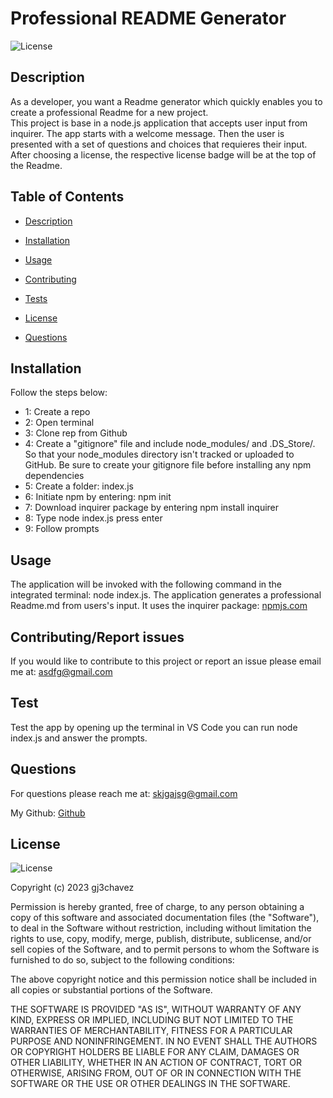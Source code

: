# Professional README Generator
![License](https://img.shields.io/badge/License%20-MIT-orange)


## Description
   As a developer, you want a Readme generator which quickly enables you to create a professional Readme for a new project.  
   This project is base in a node.js application that accepts user input from inquirer. 
   The app starts with a welcome message. Then the user is presented with a set of questions and choices that requieres their input. 
   After choosing a license, the respective license badge will be at the top of the Readme. 


## Table of Contents
  - [Description](#Description)
  - [Installation](#Installation)
  - [Usage](#Usage)
  - [Contributing](#Contributing)
  
  - [Tests](#Tests)
  - [License](#License)
  - [Questions](#Questions)

  
## Installation 
   Follow the steps below:
- 1: Create a repo
- 2: Open terminal
- 3: Clone rep from Github
- 4: Create a "gitignore" file and include node_modules/ and .DS_Store/. 
     So that your node_modules directory isn't tracked or uploaded to GitHub. 
     Be sure to create your gitignore file before installing any npm dependencies
- 5: Create a folder: index.js
- 6: Initiate npm by entering: npm init
- 7: Download inquirer package by entering npm install inquirer
- 8: Type node index.js press enter
- 9: Follow prompts
    

## Usage
The application will be invoked with the following command in the integrated terminal: node index.js.
The application generates a professional Readme.md from users's input. It uses the inquirer package: 
[npmjs.com](https://www.npmjs.com/package/inquirer)
  
## Contributing/Report issues
If you would like to contribute to this project or report an issue please email me at: asdfg@gmail.com
   


## Test
Test the app by opening up the terminal in VS Code you can run node index.js and answer the prompts.



## Questions
For questions please reach me at: skjgajsg@gmail.com

My Github: [Github](https://github.com/gsfgdhgkj)


## License
  ![License](https://img.shields.io/badge/License%20-MIT-orange)
  
  Copyright (c) 2023 gj3chavez

Permission is hereby granted, free of charge, to any person obtaining a copy
of this software and associated documentation files (the "Software"), to deal
in the Software without restriction, including without limitation the rights
to use, copy, modify, merge, publish, distribute, sublicense, and/or sell
copies of the Software, and to permit persons to whom the Software is
furnished to do so, subject to the following conditions:

The above copyright notice and this permission notice shall be included in all
copies or substantial portions of the Software.

THE SOFTWARE IS PROVIDED "AS IS", WITHOUT WARRANTY OF ANY KIND, EXPRESS OR
IMPLIED, INCLUDING BUT NOT LIMITED TO THE WARRANTIES OF MERCHANTABILITY,
FITNESS FOR A PARTICULAR PURPOSE AND NONINFRINGEMENT. IN NO EVENT SHALL THE
AUTHORS OR COPYRIGHT HOLDERS BE LIABLE FOR ANY CLAIM, DAMAGES OR OTHER
LIABILITY, WHETHER IN AN ACTION OF CONTRACT, TORT OR OTHERWISE, ARISING FROM,
OUT OF OR IN CONNECTION WITH THE SOFTWARE OR THE USE OR OTHER DEALINGS IN THE
SOFTWARE.

  

